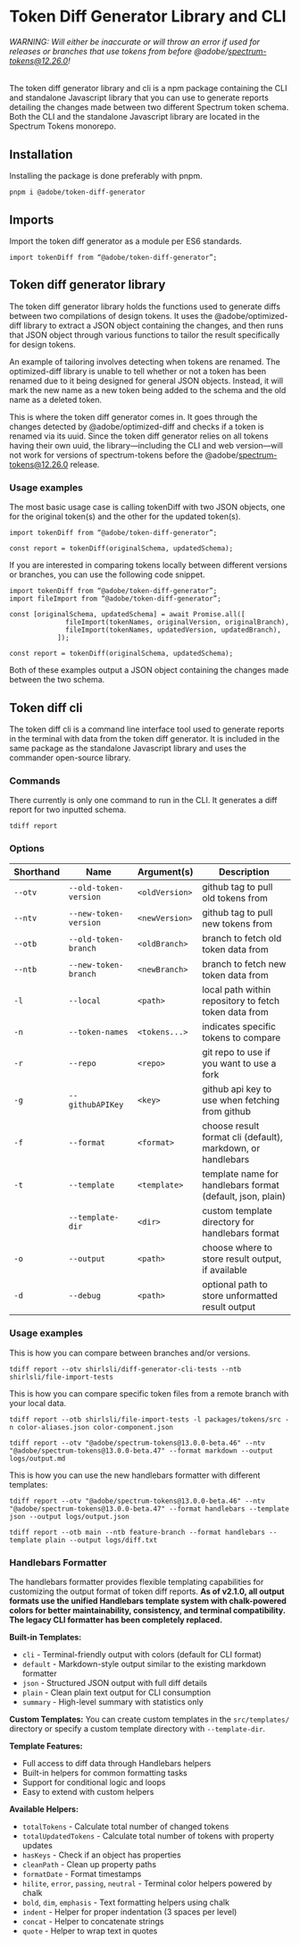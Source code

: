 # Token Diff Generator Library and CLI

###### WARNING: Will either be inaccurate or will throw an error if used for releases or branches that use tokens from before @adobe/spectrum-tokens@12.26.0!

The token diff generator library and cli is a npm package containing the CLI and standalone Javascript library that you can use to generate reports detailing the changes made between two different Spectrum token schema. Both the CLI and the standalone Javascript library are located in the Spectrum Tokens monorepo.

## Installation

Installing the package is done preferably with pnpm.

```
pnpm i @adobe/token-diff-generator
```

## Imports

Import the token diff generator as a module per ES6 standards.

```
import tokenDiff from “@adobe/token-diff-generator”;
```

## Token diff generator library

The token diff generator library holds the functions used to generate diffs between two compilations of design tokens. It uses the @adobe/optimized-diff library to extract a JSON object containing the changes, and then runs that JSON object through various functions to tailor the result specifically for design tokens.

An example of tailoring involves detecting when tokens are renamed. The optimized-diff library is unable to tell whether or not a token has been renamed due to it being designed for general JSON objects. Instead, it will mark the new name as a new token being added to the schema and the old name as a deleted token.

This is where the token diff generator comes in. It goes through the changes detected by @adobe/optimized-diff and checks if a token is renamed via its uuid. Since the token diff generator relies on all tokens having their own uuid, the library—including the CLI and web version—will not work for versions of spectrum-tokens before the @adobe/spectrum-tokens@12.26.0 release.

### Usage examples

The most basic usage case is calling tokenDiff with two JSON objects, one for the original token(s) and the other for the updated token(s).

```
import tokenDiff from “@adobe/token-diff-generator”;

const report = tokenDiff(originalSchema, updatedSchema);
```

If you are interested in comparing tokens locally between different versions or branches, you can use the following code snippet.

```
import tokenDiff from “@adobe/token-diff-generator”;
import fileImport from “@adobe/token-diff-generator”;

const [originalSchema, updatedSchema] = await Promise.all([
              fileImport(tokenNames, originalVersion, originalBranch),
              fileImport(tokenNames, updatedVersion, updatedBranch),
            ]);

const report = tokenDiff(originalSchema, updatedSchema);
```

Both of these examples output a JSON object containing the changes made between the two schema.

## Token diff cli

The token diff cli is a command line interface tool used to generate reports in the terminal with data from the token diff generator. It is included in the same package as the standalone Javascript library and uses the commander open-source library.

### Commands

There currently is only one command to run in the CLI. It generates a diff report for two inputted schema.

```
tdiff report
```

### Options

| Shorthand | Name                  | Argument(s)    | Description                                                 |
| --------- | --------------------- | -------------- | ----------------------------------------------------------- |
| `--otv`   | `--old-token-version` | `<oldVersion>` | github tag to pull old tokens from                          |
| `--ntv`   | `--new-token-version` | `<newVersion>` | github tag to pull new tokens from                          |
| `--otb`   | `--old-token-branch`  | `<oldBranch>`  | branch to fetch old token data from                         |
| `--ntb`   | `--new-token-branch`  | `<newBranch>`  | branch to fetch new token data from                         |
| `-l`      | `--local`             | `<path>`       | local path within repository to fetch token data from       |
| `-n`      | `--token-names`       | `<tokens...>`  | indicates specific tokens to compare                        |
| `-r`      | `--repo`              | `<repo>`       | git repo to use if you want to use a fork                   |
| `-g`      | `--githubAPIKey`      | `<key>`        | github api key to use when fetching from github             |
| `-f`      | `--format`            | `<format>`     | choose result format cli (default), markdown, or handlebars |
| `-t`      | `--template`          | `<template>`   | template name for handlebars format (default, json, plain)  |
|           | `--template-dir`      | `<dir>`        | custom template directory for handlebars format             |
| `-o`      | `--output`            | `<path>`       | choose where to store result output, if available           |
| `-d`      | `--debug`             | `<path>`       | optional path to store unformatted result output            |

### Usage examples

This is how you can compare between branches and/or versions.

```
tdiff report --otv shirlsli/diff-generator-cli-tests --ntb shirlsli/file-import-tests
```

This is how you can compare specific token files from a remote branch with your local data.

```
tdiff report --otb shirlsli/file-import-tests -l packages/tokens/src -n color-aliases.json color-component.json
```

```
tdiff report --otv "@adobe/spectrum-tokens@13.0.0-beta.46" --ntv "@adobe/spectrum-tokens@13.0.0-beta.47" --format markdown --output logs/output.md
```

This is how you can use the new handlebars formatter with different templates:

```
tdiff report --otv "@adobe/spectrum-tokens@13.0.0-beta.46" --ntv "@adobe/spectrum-tokens@13.0.0-beta.47" --format handlebars --template json --output logs/output.json
```

```
tdiff report --otb main --ntb feature-branch --format handlebars --template plain --output logs/diff.txt
```

### Handlebars Formatter

The handlebars formatter provides flexible templating capabilities for customizing the output format of token diff reports. **As of v2.1.0, all output formats use the unified Handlebars template system with chalk-powered colors for better maintainability, consistency, and terminal compatibility. The legacy CLI formatter has been completely replaced.**

**Built-in Templates:**

- `cli` - Terminal-friendly output with colors (default for CLI format)
- `default` - Markdown-style output similar to the existing markdown formatter
- `json` - Structured JSON output with full diff details
- `plain` - Clean plain text output for CLI consumption
- `summary` - High-level summary with statistics only

**Custom Templates:**
You can create custom templates in the `src/templates/` directory or specify a custom template directory with `--template-dir`.

**Template Features:**

- Full access to diff data through Handlebars helpers
- Built-in helpers for common formatting tasks
- Support for conditional logic and loops
- Easy to extend with custom helpers

**Available Helpers:**

- `totalTokens` - Calculate total number of changed tokens
- `totalUpdatedTokens` - Calculate total number of tokens with property updates
- `hasKeys` - Check if an object has properties
- `cleanPath` - Clean up property paths
- `formatDate` - Format timestamps
- `hilite`, `error`, `passing`, `neutral` - Terminal color helpers powered by chalk
- `bold`, `dim`, `emphasis` - Text formatting helpers using chalk
- `indent` - Helper for proper indentation (3 spaces per level)
- `concat` - Helper to concatenate strings
- `quote` - Helper to wrap text in quotes
